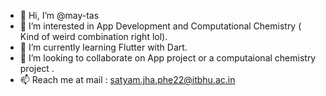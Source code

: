 - 👋 Hi, I’m @may-tas
- 👀 I’m interested in App Development and Computational Chemistry ( Kind of weird combination right lol).
- 🌱 I’m currently learning Flutter with Dart.
- 💞️ I’m looking to collaborate on App project or a computaional chemistry project .
- 📫 Reach me at mail : satyam.jha.phe22@itbhu.ac.in

<!---
may-tas/may-tas is a ✨ special ✨ repository because its `README.md` (this file) appears on your GitHub profile.
You can click the Preview link to take a look at your changes.
--->
